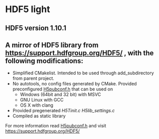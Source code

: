 # HDF5 light

## HDF5 version 1.10.1 
## A mirror of HDF5 library from https://support.hdfgroup.org/HDF5/ , with the following modifications:

* Simplified CMakelist. Intended to be used through add_subdirectory from parent project.
* No autotools, no config files generated by CMake. Provided preconfigured [H5pubconf.h](https://github.com/podgorskiy/hdf5_light/blob/master/src/H5pubconf.h) that can be used on
  * Windows (64bit and 32 bit) with MSVC
  * GNU Linux with GCC
  * OS X with clang
 * Provided pregenerated *H5Tinit.c* *H5lib_settings.c*
 * Compiled as static library
 
 For more information read [H5pubconf.h](https://github.com/podgorskiy/hdf5_light/blob/master/README.txt) and visit https://support.hdfgroup.org/HDF5/
 
